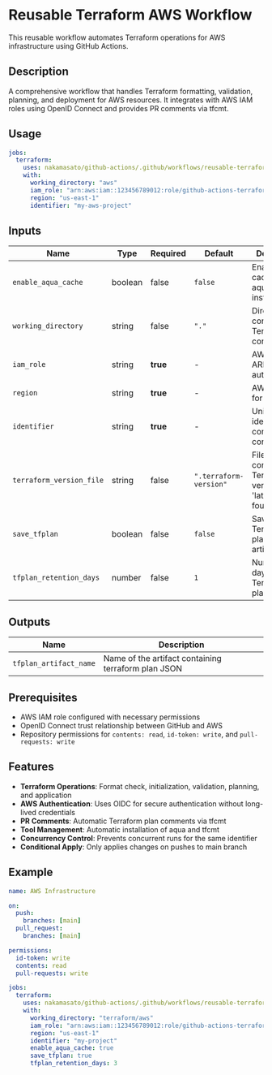 # Reusable Terraform AWS Workflow

This reusable workflow automates Terraform operations for AWS infrastructure using GitHub Actions.

## Description

A comprehensive workflow that handles Terraform formatting, validation, planning, and deployment for AWS resources. It integrates with AWS IAM roles using OpenID Connect and provides PR comments via tfcmt.

## Usage

```yaml
jobs:
  terraform:
    uses: nakamasato/github-actions/.github/workflows/reusable-terraform-aws.yml@main
    with:
      working_directory: "aws"
      iam_role: "arn:aws:iam::123456789012:role/github-actions-terraform"
      region: "us-east-1"
      identifier: "my-aws-project"
```

## Inputs

| Name | Type | Required | Default | Description |
|------|------|----------|---------|-------------|
| `enable_aqua_cache` | boolean | false | `false` | Enable caching for aqua tool installations |
| `working_directory` | string | false | `"."` | Directory containing Terraform configuration |
| `iam_role` | string | **true** | - | AWS IAM role ARN for authentication |
| `region` | string | **true** | - | AWS region for operations |
| `identifier` | string | **true** | - | Unique identifier for concurrency control |
| `terraform_version_file` | string | false | `".terraform-version"` | File containing Terraform version (uses 'latest' if not found) |
| `save_tfplan` | boolean | false | `false` | Save Terraform plan as artifact |
| `tfplan_retention_days` | number | false | `1` | Number of days to retain Terraform plan artifact |

## Outputs

| Name | Description |
|------|-------------|
| `tfplan_artifact_name` | Name of the artifact containing terraform plan JSON |

## Prerequisites

- AWS IAM role configured with necessary permissions
- OpenID Connect trust relationship between GitHub and AWS
- Repository permissions for `contents: read`, `id-token: write`, and `pull-requests: write`

## Features

- **Terraform Operations**: Format check, initialization, validation, planning, and application
- **AWS Authentication**: Uses OIDC for secure authentication without long-lived credentials
- **PR Comments**: Automatic Terraform plan comments via tfcmt
- **Tool Management**: Automatic installation of aqua and tfcmt
- **Concurrency Control**: Prevents concurrent runs for the same identifier
- **Conditional Apply**: Only applies changes on pushes to main branch

## Example

```yaml
name: AWS Infrastructure

on:
  push:
    branches: [main]
  pull_request:
    branches: [main]

permissions:
  id-token: write
  contents: read
  pull-requests: write

jobs:
  terraform:
    uses: nakamasato/github-actions/.github/workflows/reusable-terraform-aws.yml@main
    with:
      working_directory: "terraform/aws"
      iam_role: "arn:aws:iam::123456789012:role/github-actions-terraform"
      region: "us-east-1"
      identifier: "my-project"
      enable_aqua_cache: true
      save_tfplan: true
      tfplan_retention_days: 3
```
